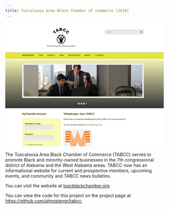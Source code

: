 ```yaml
---
title: Tuscaloosa Area Black Chamber of Commerce (2010)
---
```


![tabcc screenshot.jpg](/images/portfolio_tabcc.jpg)

The Tuscaloosa Area Black Chamber of Commerce (TABCC) serves to promote Black and minority-owned
businesses in the 7th congressional district of Alabama and the West Alabama areas. TABCC now has an
informational website for current and prospective members, upcoming events, and community and TABCC news bulletins.

You can visit the website at
<a href="http://tuscblackchamber.org" target="_blank">tuscblackchamber.org</a>.

You can view the code for this project on the project page at
<a href="https://github.com/almostengr/tabcc" target="_blank">https://github.com/almostengr/tabcc</a>.
